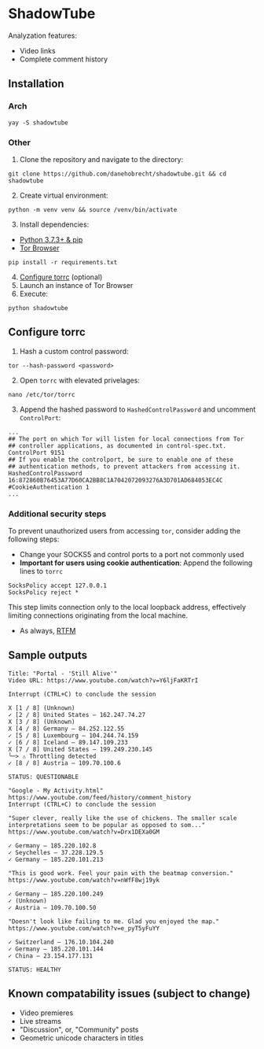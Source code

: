 # ShadowTube
Analyzation features:
 - Video links
 - Complete comment history
## Installation
### Arch
`yay -S shadowtube`
### Other
1. Clone the repository and navigate to the directory:
```
git clone https://github.com/danehobrecht/shadowtube.git && cd shadowtube
```
2. Create virtual environment:
```
python -m venv venv && source /venv/bin/activate
```
3. Install dependencies:
 - [Python 3.7.3+ & pip](https://www.python.org/downloads/)
 - [Tor Browser](https://www.torproject.org/)
```
pip install -r requirements.txt
```
4. [Configure torrc](#configure-torrc) (optional)
5. Launch an instance of Tor Browser
6. Execute:
```
python shadowtube
```
## Configure torrc
1. Hash a custom control password:
```
tor --hash-password <password>
```
2. Open `torrc` with elevated privelages:
```
nano /etc/tor/torrc
```
3. Append the hashed password to `HashedControlPassword` and uncomment `ControlPort`:
```
...
## The port on which Tor will listen for local connections from Tor
## controller applications, as documented in control-spec.txt.
ControlPort 9151
## If you enable the controlport, be sure to enable one of these
## authentication methods, to prevent attackers from accessing it.
HashedControlPassword 16:872860B76453A77D60CA2BB8C1A7042072093276A3D701AD684053EC4C
#CookieAuthentication 1
...
```
### Additional security steps
To prevent unauthorized users from accessing `tor`, consider adding the following steps:
- Change your SOCKS5 and control ports to a port not commonly used
- **Important for users using cookie authentication**: Append the following lines to `torrc`
```
SocksPolicy accept 127.0.0.1
SocksPolicy reject *
```
This step limits connection only to the local loopback address, effectively limiting connections originating from the local machine.
- As always, [RTFM](https://2019.www.torproject.org/docs/documentation.html.en#UpToSpeed)
## Sample outputs
```
Title: "Portal - 'Still Alive'"
Video URL: https://www.youtube.com/watch?v=Y6ljFaKRTrI

Interrupt (CTRL+C) to conclude the session

X [1 / 8] (Unknown)
✓ [2 / 8] United States — 162.247.74.27
X [3 / 8] (Unknown)
X [4 / 8] Germany — 84.252.122.55
✓ [5 / 8] Luxembourg — 104.244.74.159
✓ [6 / 8] Iceland — 89.147.109.233
X [7 / 8] United States — 199.249.230.145
╰─> ⚠ Throttling detected
✓ [8 / 8] Austria — 109.70.100.6

STATUS: QUESTIONABLE
```
```
"Google - My Activity.html"
https://www.youtube.com/feed/history/comment_history
Interrupt (CTRL+C) to conclude the session

"Super clever, really like the use of chickens. The smaller scale interpretations seem to be popular as opposed to som..."
https://www.youtube.com/watch?v=Drx1DEXa0GM

✓ Germany — 185.220.102.8
✓ Seychelles — 37.228.129.5
✓ Germany — 185.220.101.213

"This is good work. Feel your pain with the beatmap conversion."
https://www.youtube.com/watch?v=nWfF8wj19yk

✓ Germany — 185.220.100.249
✓ (Unknown)
✓ Austria — 109.70.100.50

"Doesn't look like failing to me. Glad you enjoyed the map."
https://www.youtube.com/watch?v=e_pyT5yFuYY

✓ Switzerland — 176.10.104.240
✓ Germany — 185.220.101.144
✓ China — 23.154.177.131

STATUS: HEALTHY
```
## Known compatability issues (subject to change)
 - Video premieres
 - Live streams
 - "Discussion", or, "Community" posts
 - Geometric unicode characters in titles